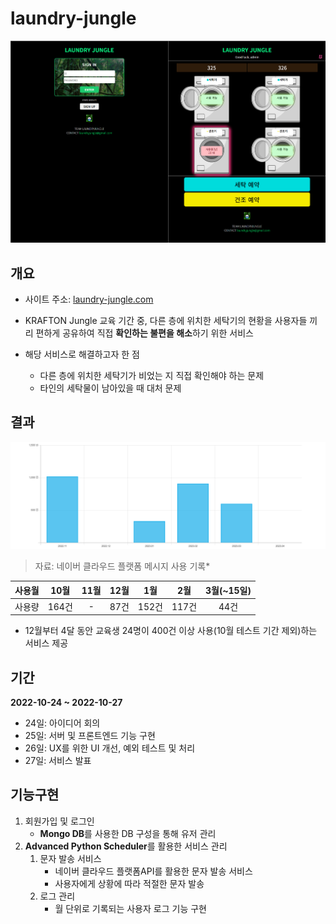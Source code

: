 # laundry-jungle

[![image-20230314234916596](./assets/image-20230314234916596.png)](http://laundry-jungle.com)

## 개요

- 사이트 주소: [laundry-jungle.com](http://laundry-jungle.com)

- KRAFTON Jungle 교육 기간 중, 다른 층에 위치한 세탁기의 현황을 사용자들 끼리 편하게 공유하여
    직접 **확인하는 불편을 해소**하기 위한 서비스
- 해당 서비스로 해결하고자 한 점
    - 다른 층에 위치한 세탁기가 비었는 지 직접 확인해야 하는 문제
    - 타인의 세탁물이 남아있을 때 대처 문제



## 결과



![image-20230314235437620](./assets/image-20230314235437620.png)

> 자료: 네이버 클라우드 플랫폼 메시지 사용 기록*

| 사용월 | 10월  | 11월 | 12월 |  1월  |  2월  | 3월(~15일) |
| :----: | :---: | :--: | :--: | :---: | :---: | :--------: |
| 사용량 | 164건 |  -   | 87건 | 152건 | 117건 |    44건    |

- 12월부터 4달 동안 교육생 24명이 400건 이상 사용(10월 테스트 기간 제외)하는 서비스 제공



## 기간

**2022-10-24 ~ 2022-10-27**

- 24일: 아이디어 회의
- 25일: 서버 및 프론트엔드 기능 구현
- 26일: UX를 위한 UI 개선, 예외 테스트 및 처리
- 27일: 서비스 발표



## 기능구현

1. 회원가입 및 로그인
    - **Mongo DB**를 사용한 DB 구성을 통해 유저 관리
2. **Advanced Python Scheduler**를 활용한 서비스 관리
    1. 문자 발송 서비스
        - 네이버 클라우드 플랫폼API를 활용한 문자 발송 서비스
        - 사용자에게 상황에 따라 적절한 문자 발송
    2. 로그 관리
        - 월 단위로 기록되는 사용자 로그 기능 구현
